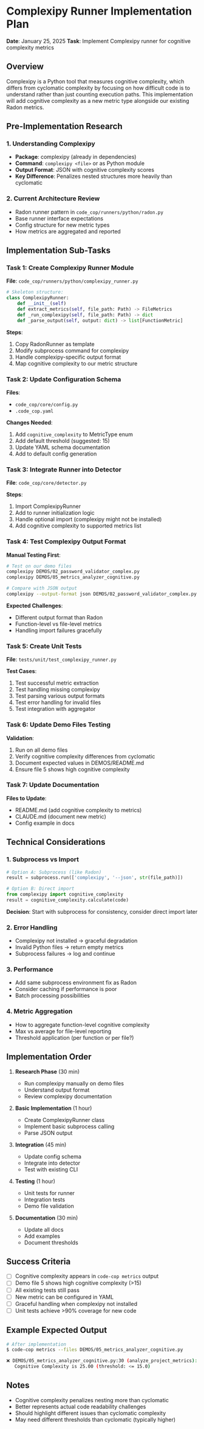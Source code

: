 # Complexipy Runner Implementation Plan

**Date**: January 25, 2025
**Task**: Implement Complexipy runner for cognitive complexity metrics

## Overview

Complexipy is a Python tool that measures cognitive complexity, which differs from cyclomatic complexity by focusing on how difficult code is to understand rather than just counting execution paths. This implementation will add cognitive complexity as a new metric type alongside our existing Radon metrics.

## Pre-Implementation Research

### 1. Understanding Complexipy
- **Package**: complexipy (already in dependencies)
- **Command**: `complexipy <file>` or as Python module
- **Output Format**: JSON with cognitive complexity scores
- **Key Difference**: Penalizes nested structures more heavily than cyclomatic

### 2. Current Architecture Review
- Radon runner pattern in `code_cop/runners/python/radon.py`
- Base runner interface expectations
- Config structure for new metric types
- How metrics are aggregated and reported

## Implementation Sub-Tasks

### Task 1: Create Complexipy Runner Module
**File**: `code_cop/runners/python/complexipy_runner.py`

```python
# Skeleton structure:
class ComplexipyRunner:
    def __init__(self)
    def extract_metrics(self, file_path: Path) -> FileMetrics
    def _run_complexipy(self, file_path: Path) -> dict
    def _parse_output(self, output: dict) -> list[FunctionMetric]
```

**Steps**:
1. Copy RadonRunner as template
2. Modify subprocess command for complexipy
3. Handle complexipy-specific output format
4. Map cognitive complexity to our metric structure

### Task 2: Update Configuration Schema
**Files**:
- `code_cop/core/config.py`
- `.code_cop.yaml`

**Changes Needed**:
1. Add `cognitive_complexity` to MetricType enum
2. Add default threshold (suggested: 15)
3. Update YAML schema documentation
4. Add to default config generation

### Task 3: Integrate Runner into Detector
**File**: `code_cop/core/detector.py`

**Steps**:
1. Import ComplexipyRunner
2. Add to runner initialization logic
3. Handle optional import (complexipy might not be installed)
4. Add cognitive complexity to supported metrics list

### Task 4: Test Complexipy Output Format
**Manual Testing First**:
```bash
# Test on our demo files
complexipy DEMOS/02_password_validator_complex.py
complexipy DEMOS/05_metrics_analyzer_cognitive.py

# Compare with JSON output
complexipy --output-format json DEMOS/02_password_validator_complex.py
```

**Expected Challenges**:
- Different output format than Radon
- Function-level vs file-level metrics
- Handling import failures gracefully

### Task 5: Create Unit Tests
**File**: `tests/unit/test_complexipy_runner.py`

**Test Cases**:
1. Test successful metric extraction
2. Test handling missing complexipy
3. Test parsing various output formats
4. Test error handling for invalid files
5. Test integration with aggregator

### Task 6: Update Demo Files Testing
**Validation**:
1. Run on all demo files
2. Verify cognitive complexity differences from cyclomatic
3. Document expected values in DEMOS/README.md
4. Ensure file 5 shows high cognitive complexity

### Task 7: Update Documentation
**Files to Update**:
- README.md (add cognitive complexity to metrics)
- CLAUDE.md (document new metric)
- Config example in docs

## Technical Considerations

### 1. Subprocess vs Import
```python
# Option A: Subprocess (like Radon)
result = subprocess.run(['complexipy', '--json', str(file_path)])

# Option B: Direct import
from complexipy import cognitive_complexity
result = cognitive_complexity.calculate(code)
```

**Decision**: Start with subprocess for consistency, consider direct import later

### 2. Error Handling
- Complexipy not installed → graceful degradation
- Invalid Python files → return empty metrics
- Subprocess failures → log and continue

### 3. Performance
- Add same subprocess environment fix as Radon
- Consider caching if performance is poor
- Batch processing possibilities

### 4. Metric Aggregation
- How to aggregate function-level cognitive complexity
- Max vs average for file-level reporting
- Threshold application (per function or per file?)

## Implementation Order

1. **Research Phase** (30 min)
   - Run complexipy manually on demo files
   - Understand output format
   - Review complexipy documentation

2. **Basic Implementation** (1 hour)
   - Create ComplexipyRunner class
   - Implement basic subprocess calling
   - Parse JSON output

3. **Integration** (45 min)
   - Update config schema
   - Integrate into detector
   - Test with existing CLI

4. **Testing** (1 hour)
   - Unit tests for runner
   - Integration tests
   - Demo file validation

5. **Documentation** (30 min)
   - Update all docs
   - Add examples
   - Document thresholds

## Success Criteria

- [ ] Cognitive complexity appears in `code-cop metrics` output
- [ ] Demo file 5 shows high cognitive complexity (>15)
- [ ] All existing tests still pass
- [ ] New metric can be configured in YAML
- [ ] Graceful handling when complexipy not installed
- [ ] Unit tests achieve >90% coverage for new code

## Example Expected Output

```bash
# After implementation
$ code-cop metrics --files DEMOS/05_metrics_analyzer_cognitive.py

❌ DEMOS/05_metrics_analyzer_cognitive.py:30 (analyze_project_metrics):
   Cognitive Complexity is 25.00 (threshold: <= 15.0)
```

## Notes

- Cognitive complexity penalizes nesting more than cyclomatic
- Better represents actual code readability challenges
- Should highlight different issues than cyclomatic complexity
- May need different thresholds than cyclomatic (typically higher)